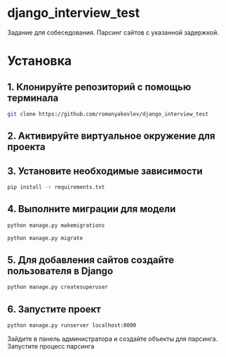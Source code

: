 # django_interview_test



Задание для собеседования. Парсинг сайтов с указанной задержкой.

# Установка

## 1. Клонируйте репозиторий с помощью терминала
```sh
git clone https://github.com/romanyakovlev/django_interview_test
```

## 2. Активируйте виртуальное окружение для проекта

## 3. Установите необходимые зависимости
```sh
pip install -r requirements.txt
```
## 4. Выполните миграции для модели
```sh
python manage.py makemigrations
```
```sh
python manage.py migrate
```
## 5. Для добавления сайтов создайте пользователя в Django
```sh
python manage.py createsuperuser
```


## 6. Запустите проект
```sh
python manage.py runserver localhost:8000
```
Зайдите в панель администратора и создайте объекты для парсинга. Запустите процесс парсинга
